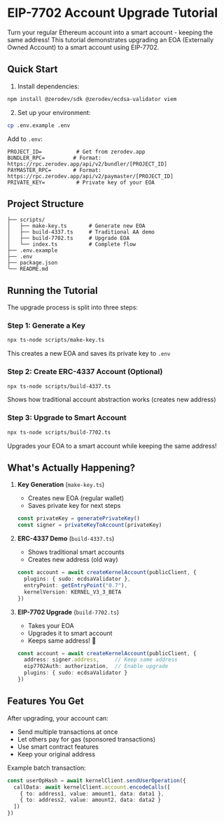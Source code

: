 # EIP-7702 Account Upgrade Tutorial

Turn your regular Ethereum account into a smart account - keeping the same address! This tutorial demonstrates upgrading an EOA (Externally Owned Account) to a smart account using EIP-7702.

## Quick Start

1. Install dependencies:

```bash
npm install @zerodev/sdk @zerodev/ecdsa-validator viem
```

2. Set up your environment:

```bash
cp .env.example .env
```

Add to `.env`:
```env
PROJECT_ID=           # Get from zerodev.app
BUNDLER_RPC=         # Format: https://rpc.zerodev.app/api/v2/bundler/[PROJECT_ID]
PAYMASTER_RPC=       # Format: https://rpc.zerodev.app/api/v2/paymaster/[PROJECT_ID]
PRIVATE_KEY=          # Private key of your EOA
```

## Project Structure

```
├── scripts/
│   ├── make-key.ts       # Generate new EOA
│   ├── build-4337.ts     # Traditional AA demo
│   ├── build-7702.ts     # Upgrade EOA
│   └── index.ts          # Complete flow
├── .env.example
├── .env
├── package.json
└── README.md
```

## Running the Tutorial

The upgrade process is split into three steps:

### Step 1: Generate a Key
```bash
npx ts-node scripts/make-key.ts
```
This creates a new EOA and saves its private key to `.env`

### Step 2: Create ERC-4337 Account (Optional)
```bash
npx ts-node scripts/build-4337.ts
```
Shows how traditional account abstraction works (creates new address)

### Step 3: Upgrade to Smart Account
```bash
npx ts-node scripts/build-7702.ts
```
Upgrades your EOA to a smart account while keeping the same address!

## What's Actually Happening?

1. **Key Generation** (`make-key.ts`)
   - Creates new EOA (regular wallet)
   - Saves private key for next steps
   ```typescript
   const privateKey = generatePrivateKey()
   const signer = privateKeyToAccount(privateKey)
   ```

2. **ERC-4337 Demo** (`build-4337.ts`)
   - Shows traditional smart accounts
   - Creates new address (old way)
   ```typescript
   const account = await createKernelAccount(publicClient, {
     plugins: { sudo: ecdsaValidator },
     entryPoint: getEntryPoint("0.7"),
     kernelVersion: KERNEL_V3_3_BETA
   })
   ```

3. **EIP-7702 Upgrade** (`build-7702.ts`)
   - Takes your EOA
   - Upgrades it to smart account
   - Keeps same address! 🎉
   ```typescript
   const account = await createKernelAccount(publicClient, {
     address: signer.address,     // Keep same address
     eip7702Auth: authorization,  // Enable upgrade
     plugins: { sudo: ecdsaValidator }
   })
   ```

## Features You Get

After upgrading, your account can:
- Send multiple transactions at once
- Let others pay for gas (sponsored transactions)
- Use smart contract features
- Keep your original address

Example batch transaction:
```typescript
const userOpHash = await kernelClient.sendUserOperation({
  callData: await kernelClient.account.encodeCalls([
    { to: address1, value: amount1, data: data1 },
    { to: address2, value: amount2, data: data2 }
  ])
})
```


